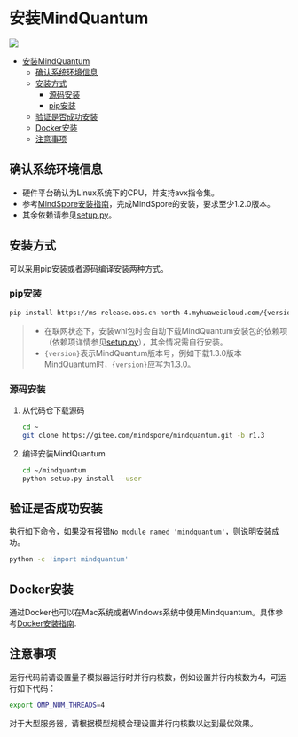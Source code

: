 # 安装MindQuantum

<a href="https://gitee.com/mindspore/docs/blob/r1.3/docs/mindquantum/docs/source_zh_cn/mindquantum_install.md" target="_blank"><img src="https://gitee.com/mindspore/docs/raw/r1.3/resource/_static/logo_source.png"></a>

<!-- TOC --->

- [安装MindQuantum](#安装mindquantum)
    - [确认系统环境信息](#确认系统环境信息)
    - [安装方式](#安装方式)
        - [源码安装](#源码安装)
        - [pip安装](#pip安装)
    - [验证是否成功安装](#验证是否成功安装)
    - [Docker安装](#docker安装)
    - [注意事项](#注意事项)

<!-- /TOC -->

## 确认系统环境信息

- 硬件平台确认为Linux系统下的CPU，并支持avx指令集。
- 参考[MindSpore安装指南](https://www.mindspore.cn/install)，完成MindSpore的安装，要求至少1.2.0版本。
- 其余依赖请参见[setup.py](https://gitee.com/mindspore/mindquantum/blob/master/setup.py)。

## 安装方式

可以采用pip安装或者源码编译安装两种方式。

### pip安装

```bash
pip install https://ms-release.obs.cn-north-4.myhuaweicloud.com/{version}/MindQuantum/mindquantum-{version}-py3-none-any.whl --trusted-host ms-release.obs.cn-north-4.myhuaweicloud.com -i https://pypi.tuna.tsinghua.edu.cn/simple
```

> - 在联网状态下，安装whl包时会自动下载MindQuantum安装包的依赖项（依赖项详情参见[setup.py](https://gitee.com/mindspore/mindquantum/blob/master/setup.py)），其余情况需自行安装。
> - `{version}`表示MindQuantum版本号，例如下载1.3.0版本MindQuantum时，`{version}`应写为1.3.0。

### 源码安装

1. 从代码仓下载源码

    ```bash
    cd ~
    git clone https://gitee.com/mindspore/mindquantum.git -b r1.3
    ```

2. 编译安装MindQuantum

    ```bash
    cd ~/mindquantum
    python setup.py install --user
    ```

## 验证是否成功安装

执行如下命令，如果没有报错`No module named 'mindquantum'`，则说明安装成功。

```bash
python -c 'import mindquantum'
```

## Docker安装

通过Docker也可以在Mac系统或者Windows系统中使用Mindquantum。具体参考[Docker安装指南](https://gitee.com/mindspore/mindquantum/blob/r0.2/install_with_docker.md).

## 注意事项

运行代码前请设置量子模拟器运行时并行内核数，例如设置并行内核数为4，可运行如下代码：

```bash
export OMP_NUM_THREADS=4
```

对于大型服务器，请根据模型规模合理设置并行内核数以达到最优效果。


